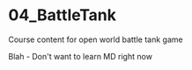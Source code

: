 # 04_BattleTank
Course content for open world battle tank game


Blah - Don't want to learn MD right now
